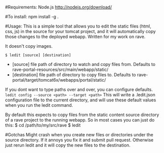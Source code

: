 #Requirements:
Node.js
http://nodejs.org/download/

#To install:
npm install -g .

#Usage:
This is a simple tool that allows you to edit the static files (html, css, js) in the source for your tomcat project, and it will automatically copy those changes to the deployed webapp. Written for my work on rave.

It doesn't copy images.

```$ ledit [source] [destination]```
 - [source] file path of directory to watch and copy files from. Defaults to rave-portal-resources/src/main/webapp/static/
 - [destination] file path of directory to copy files to. Defaults to rave-portal/target/tomcat6x/webapps/portal/static/

If you dont want to type paths over and over, you can configure defaults.
```ledit config --source <path> --target <path>```
This will write a .ledit.json configuration file to the current directory, and will use these default values when you run the ledit command.

 By default this expects to copy files from the static content source directory of a rave project to the running webapp. So in most cases you can just do this:
 $ cd /path/to/my/src/rave
 $ ledit

 #Gotchas
 Might crash when you create new files or directories under the source directory. If it annoys you fix it and submit pull request. Otherwise just rerun ledit and it will copy the new files to the destination.
